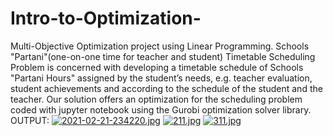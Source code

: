 # Intro-to-Optimization-
Multi-Objective Optimization project using Linear Programming.  Schools "Partani"(one-on-one time for teacher and student) Timetable Scheduling Problem is concerned with developing a timetable schedule of Schools "Partani Hours" assigned by the student’s needs, e.g. teacher evaluation, student achievements and according to the schedule of the student and the teacher.  Our solution offers an optimization for the scheduling problem coded with jupyter notebook using the Gurobi optimization solver library.  OUTPUT:
[![2021-02-21-234220.jpg](https://i.postimg.cc/Dw6Vbr94/2021-02-21-234220.jpg)](https://postimg.cc/QFFY2Txj)
[![211.jpg](https://i.postimg.cc/RFnbGKDR/211.jpg)](https://postimg.cc/MMqDpMxM)
[![311.jpg](https://i.postimg.cc/LsGxqh8Z/311.jpg)](https://postimg.cc/yJXmt19V)

